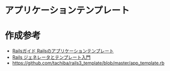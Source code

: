 # アプリケーションテンプレート

# 作成参考

* [Railsガイド Railsのアプリケーションテンプレート](https://railsguides.jp/rails_application_templates.html)
* [Rails ジェネレータとテンプレート入門](https://railsguides.jp/generators.html)
* https://github.com/tachiba/rails3_template/blob/master/app_template.rb
